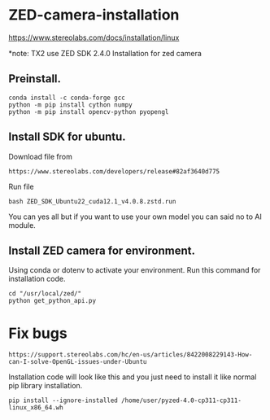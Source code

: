 # ZED-camera-installation

https://www.stereolabs.com/docs/installation/linux

*note: TX2 use ZED SDK 2.4.0
Installation for zed camera

## Preinstall.

```
conda install -c conda-forge gcc
python -m pip install cython numpy
python -m pip install opencv-python pyopengl
```

## Install SDK for ubuntu.

Download file from

```
https://www.stereolabs.com/developers/release#82af3640d775
```

Run file
```
bash ZED_SDK_Ubuntu22_cuda12.1_v4.0.8.zstd.run
```

You can yes all but if you want to use your own model you can said no to AI module.

## Install ZED camera for environment.

Using conda or dotenv to activate your environment. Run this command for installation code.

```
cd "/usr/local/zed/"
python get_python_api.py
```

# Fix bugs

```
https://support.stereolabs.com/hc/en-us/articles/8422008229143-How-can-I-solve-OpenGL-issues-under-Ubuntu
```

Installation code will look like this and you just need to install it like normal pip library installation.

```
pip install --ignore-installed /home/user/pyzed-4.0-cp311-cp311-linux_x86_64.wh
```
